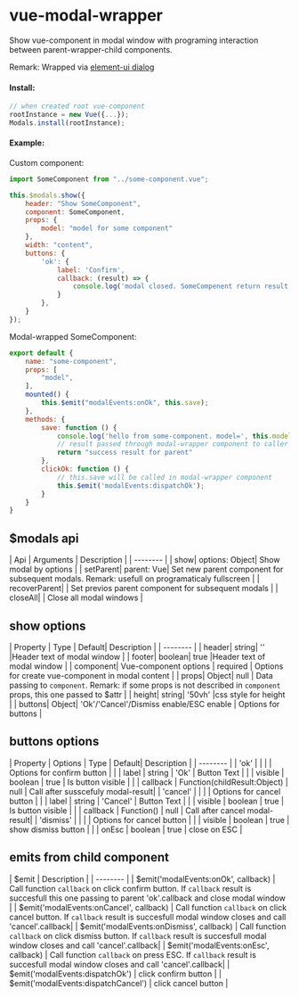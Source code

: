 # vue-modal-wrapper
Show vue-component in modal window with programing interaction between parent-wrapper-child components.

Remark: Wrapped via [element-ui dialog](https://element.eleme.io/#/en-US/component/dialog)

#### Install:
```javascript
// when created root vue-component
rootInstance = new Vue({...});
Modals.install(rootInstance);
```


#### Example:

Custom component:

```javascript
import SomeComponent from "../some-component.vue";

this.$modals.show({
    header: "Show SomeComponent",
    component: SomeComponent,
    props: {
        model: "model for some component"
    },
    width: "content",
    buttons: {
        'ok': {
            label: 'Confirm',
            callback: (result) => {
                console.log('modal closed. SomeCompenent return result = ', result)
            }
        },
    }
});
```

Modal-wrapped SomeComponent:
```javascript
export default {
    name: "some-component",
    props: [
        "model",
    ],
    mounted() {
        this.$emit("modalEvents:onOk", this.save);
    },
    methods: {
        save: function () {
            console.log('hello from some-component. model=', this.model);
            // result passed through modal-wrapper component to caller component callback
            return "success result for parent"
        },
        clickOk: function () {
            // this.save will be called in modal-wrapper component
            this.$emit('modalEvents:dispatchOk');
        }
    }
}
```

## $modals api

| Api | Arguments | Description |
| -------- | 
| show| options: Object| Show modal by options |
| setParent| parent: Vue| Set new parent component for subsequent modals. Remark: usefull on programaticaly fullscreen |
| recoverParent| | Set previos parent component for subsequent modals |
| closeAll| | Close all modal windows |

## show options

| Property | Type | Default| Description |
| -------- | 
| header| string| '' |Header text of modal window |
| footer| boolean| true |Header text of modal window |
| component| Vue-component options | required | Options for create vue-component in modal content |
| props| Object| null | Data passing to `component`. Remark: if some props is not described in `component` props, this one passed to $attr |
| height| string| '50vh' |css style for height |
| buttons| Object| 'Ok'/'Cancel'/Dismiss enable/ESC enable | Options for buttons  |

## buttons options

| Property | Options | Type | Default| Description |
| -------- | 
| 'ok' |  |  | | Options for confirm button |
|      | label  | string | 'Ok' | Button Text |
|      | visible  | boolean | true | Is button visible |
|      | callback  | Function(childResult:Object) | null | Call after susscefuly modal-result|
| 'cancel' |  |  | | Options for cancel button |
|      | label  | string | 'Cancel' | Button Text |
|      | visible  | boolean | true | Is button visible |
|      | callback  | Function() | null | Call after cancel modal-result|
| 'dismiss' |  |  | | Options for cancel button |
|      | visible  | boolean | true | show dismiss button |
|      | onEsc  | boolean | true | close on ESC |

## emits from child component

| $emit | Description |
| -------- | 
| $emit('modalEvents:onOk', callback) | Call function `callback` on click confirm button. If `callback` result is succesfull this one passing to parent 'ok'.callback and close modal window |
| $emit('modalEvents:onCancel', callback) | Call function `callback` on click cancel button. If `callback` result is succesfull modal window closes and call 'cancel'.callback|
| $emit('modalEvents:onDismiss', callback) | Call function `callback` on click dismiss button. If `callback` result is succesfull modal window closes and call 'cancel'.callback|
| $emit('modalEvents:onEsc', callback) | Call function `callback` on press ESC. If `callback` result is succesfull modal window closes and call 'cancel'.callback|
| $emit('modalEvents:dispatchOk') | click confirm button |
| $emit('modalEvents:dispatchCancel') | click cancel button |
